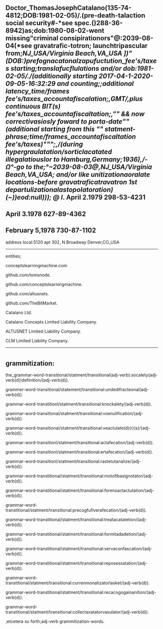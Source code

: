 Doctor_ThomasJosephCatalano(135-74-4812;DOB:1981-02-05)/.\(pre-death-talaction social security#-*see spec.()288-36-8942)as;dob:1980-08-02-went missing"criminal consipirationors"@:2039-08-04(*see gravatrafic-totron; launchtripascular from;*NJ_USA/Virginia Beach,VA_USA ])"(DOB:)prefognacatonalzapufuctution_fee's/taxes starting;translafucflulations and/or dob:1981-02-05/.\/(additionally starting 2017-04-1-2020-09-05-16:32:29 _and_ counting;;additional latency_time/frames fee's/taxes_accountafiscalation;,GMT/,plus continuous _BIT(s)_ fee's/taxes_accountafiscaltation;,"" && now correctivasiosly foward to porta-date""(additional starting from this _""_ statment-phrase;time/frames_accountafiscaltation fee's/taxes)""";,/(during hypergraulatation/sorticlacatated illegalatiouslor to Hamburg,Germany;1936),/-Ω°-go to the;°~2039-08-03@,NJ_USA/Virginia Beach,VA_USA; and/or like unitizationaoralate locations-before gravatraficatravatron 1st departulizationalastopolatoration)(~))eod:null))); @ I*.
April 2.1979
298-53-4231
-
April 3.1978
627-89-4362
-
February 5,1978
730-87-1102
--------------------
address local:5120 apt 302, N Broadway Denver,CO_USA

----------
entities;

conceptslearningmachine.com 

github.com/tomsnode\.

github.com/conceptslearningmachine\.

github.com/altusnets\.

github.com/TheBitMarket\.

Catalano Ltd.

Catalano Concepts Limited Liability Company\.

ALTUSNET Limited Liability Company\.

CLM Limited Liability Company\.

-----------
#
grammitization:
--------------------------
the_grammar-word-transitional/statment/transitional(adj-verb):socalety(adj-verb(d))definition/(adj-verb(d)).

grammer-word-transitional/statement/transitional:undedifracteonal(adj-verb(d)).

grammar-word-transtitionl/statment/transitional:knockalety/(adj-verb(d)).

grammar-word-transitional/statment/transitional:voenulification/(adj-verb(d)).

grammar-word-transitional/statment/transitional:veactulate(d)(r)(s)/(adj-verb(d)).
 
grammar-word-transitionl/statment/transitional:actafecation/(adj-verb(d)).

grammar-word-transitionl/statment/transitional:ertafecation/(adj-verb(d)).

grammar-word-transitionl/statment/transitional:rastetutanalize/(adj-verb(d)).

grammar-word-transtitional/statment/transitional:motofibasignotator/(adj-verb(d)).

grammar-word-transtitional/statment/transitional:forensactactutation/(adj-verb(d)).

grammar-word-transtitional/statment/transitional:precogfufiverafecation/(adj-verb(d)).

grammar-word-transtitional/statment/transitional:treatacatatetion/(adj-verb(d)).

grammar-word-transtitional/statment/transitional:formitadadetion/(adj-verb(d)).

grammar-word-transtitional/statment/transitional:servaconfascation/(adj-verb(d)).

grammar-word-transtitional/statment/transitional:reposessatation/(adj-verb(d)).

grammar-word-transtitional/statment/transitional:currenmonatizatorlasket/(adj-verb(d)).

grammar-word-transtitional/statment/transitional:recacogogainanition/(adj-verb(d)).

grammar-word-transtitional/statment/transitional:collectaxatatorvasulator/(adj-verb(d)).

;etcetera so forth;adj-verb grammitization-words.
